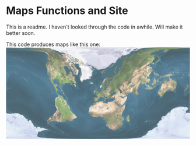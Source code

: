 #  Maps Functions and Site

This is a readme.  I haven't looked through the code in awhile.  Will make it better soon.

This code produces maps like this one:
![A Normal Map, With the Earth Rotated South](downmap.png)
